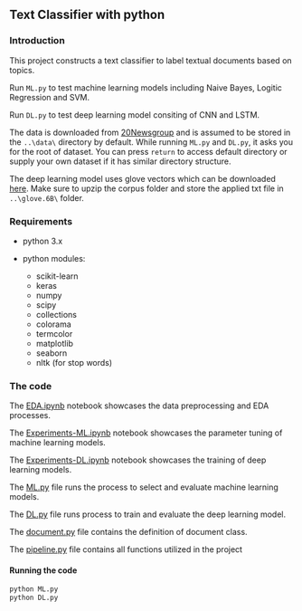 
## Text Classifier with python



### Introduction

This project constructs a text classifier to label textual documents based on topics. 

Run `ML.py` to test machine learning models including Naive Bayes, Logitic Regression and SVM.

Run `DL.py` to test deep learning model consiting of CNN and LSTM.

The data is downloaded from [20Newsgroup](http://kdd.ics.uci.edu/databases/20newsgroups/20newsgroups.html) and is assumed to be stored in the `..\data\` directory by default.  While running `ML.py` and `DL.py`, it asks you for the root of dataset. You can press `return` to access default directory or supply your own dataset if it has similar directory structure.

The deep learning model uses glove vectors which can be downloaded [here](http://nlp.stanford.edu/data/glove.6B.zip). Make sure to upzip the corpus folder and store the applied txt file in `..\glove.6B\` folder.


### Requirements

* python 3.x

* python modules:

  * scikit-learn
  * keras
  * numpy
  * scipy
  * collections
  * colorama
  * termcolor
  * matplotlib
  * seaborn
  * nltk (for stop words)


### The code


The [EDA.ipynb](EDA.ipynb) notebook showcases the data preprocessing and EDA processes. 

The [Experiments-ML.ipynb](Experiments-DL.ipynb) notebook showcases the parameter tuning of machine learning models. 

The [Experiments-DL.ipynb](Experiments-DL.ipynb) notebook showcases the training of deep learning models. 

The [ML.py](ML.py) file runs the process to select and evaluate machine learning models.

The [DL.py](ML.py) file runs process to train and evaluate the deep learning model.

The [document.py](document.py) file contains the definition of document class.

The [pipeline.py](pipeline.py) file contains all functions utilized in the project


#### Running the code

```bash
python ML.py
python DL.py
```
